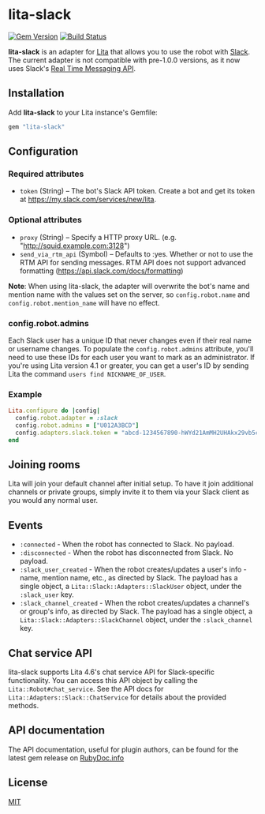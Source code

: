 # lita-slack

[![Gem Version](https://badge.fury.io/rb/lita-slack.png)](http://badge.fury.io/rb/lita-slack)
[![Build Status](https://travis-ci.org/kenjij/lita-slack.png?branch=master)](https://travis-ci.org/kenjij/lita-slack)

**lita-slack** is an adapter for [Lita](https://www.lita.io/) that allows you to use the robot with [Slack](https://slack.com/). The current adapter is not compatible with pre-1.0.0 versions, as it now uses Slack's [Real Time Messaging API](https://api.slack.com/rtm).

## Installation

Add **lita-slack** to your Lita instance's Gemfile:

``` ruby
gem "lita-slack"
```

## Configuration

### Required attributes

* `token` (String) – The bot's Slack API token. Create a bot and get its token at https://my.slack.com/services/new/lita.

### Optional attributes

* `proxy` (String) – Specify a HTTP proxy URL. (e.g. "http://squid.example.com:3128")
* `send_via_rtm_api` (Symbol) – Defaults to :yes. Whether or not to use the RTM API for sending messages. RTM API does not support advanced formatting (https://api.slack.com/docs/formatting)

**Note**: When using lita-slack, the adapter will overwrite the bot's name and mention name with the values set on the server, so `config.robot.name` and `config.robot.mention_name` will have no effect.

### config.robot.admins

Each Slack user has a unique ID that never changes even if their real name or username changes. To populate the `config.robot.admins` attribute, you'll need to use these IDs for each user you want to mark as an administrator. If you're using Lita version 4.1 or greater, you can get a user's ID by sending Lita the command `users find NICKNAME_OF_USER`.

### Example

``` ruby
Lita.configure do |config|
  config.robot.adapter = :slack
  config.robot.admins = ["U012A3BCD"]
  config.adapters.slack.token = "abcd-1234567890-hWYd21AmMH2UHAkx29vb5c1Y"
end
```

## Joining rooms

Lita will join your default channel after initial setup. To have it join additional channels or private groups, simply invite it to them via your Slack client as you would any normal user.

## Events

* `:connected` - When the robot has connected to Slack. No payload.
* `:disconnected` - When the robot has disconnected from Slack. No payload.
* `:slack_user_created` - When the robot creates/updates a user's info - name, mention name, etc., as directed by Slack. The payload has a single object, a `Lita::Slack::Adapters::SlackUser` object, under the `:slack_user` key.
* `:slack_channel_created` - When the robot creates/updates a channel's or group's info, as directed by Slack. The payload has a single object, a `Lita::Slack::Adapters::SlackChannel` object, under the `:slack_channel` key.

## Chat service API

lita-slack supports Lita 4.6's chat service API for Slack-specific functionality. You can access this API object by calling the `Lita::Robot#chat_service`. See the API docs for `Lita::Adapters::Slack::ChatService` for details about the provided methods.

## API documentation

The API documentation, useful for plugin authors, can be found for the latest gem release on [RubyDoc.info](http://www.rubydoc.info/gems/lita-slack)

## License

[MIT](http://opensource.org/licenses/MIT)
